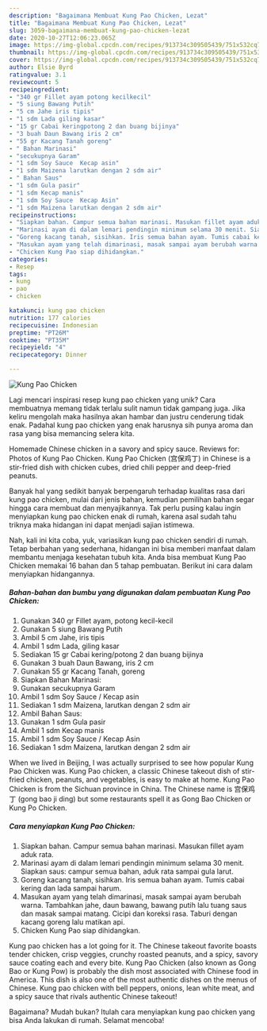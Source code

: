 ```yaml
---
description: "Bagaimana Membuat Kung Pao Chicken, Lezat"
title: "Bagaimana Membuat Kung Pao Chicken, Lezat"
slug: 3059-bagaimana-membuat-kung-pao-chicken-lezat
date: 2020-10-27T12:06:23.065Z
image: https://img-global.cpcdn.com/recipes/913734c309505439/751x532cq70/kung-pao-chicken-foto-resep-utama.jpg
thumbnail: https://img-global.cpcdn.com/recipes/913734c309505439/751x532cq70/kung-pao-chicken-foto-resep-utama.jpg
cover: https://img-global.cpcdn.com/recipes/913734c309505439/751x532cq70/kung-pao-chicken-foto-resep-utama.jpg
author: Elsie Byrd
ratingvalue: 3.1
reviewcount: 5
recipeingredient:
- "340 gr Fillet ayam potong kecilkecil"
- "5 siung Bawang Putih"
- "5 cm Jahe iris tipis"
- "1 sdm Lada giling kasar"
- "15 gr Cabai keringpotong 2 dan buang bijinya"
- "3 buah Daun Bawang iris 2 cm"
- "55 gr Kacang Tanah goreng"
- " Bahan Marinasi"
- "secukupnya Garam"
- "1 sdm Soy Sauce  Kecap asin"
- "1 sdm Maizena larutkan dengan 2 sdm air"
- " Bahan Saus"
- "1 sdm Gula pasir"
- "1 sdm Kecap manis"
- "1 sdm Soy Sauce  Kecap Asin"
- "1 sdm Maizena larutkan dengan 2 sdm air"
recipeinstructions:
- "Siapkan bahan. Campur semua bahan marinasi. Masukan fillet ayam aduk rata."
- "Marinasi ayam di dalam lemari pendingin minimum selama 30 menit. Siapkan saus: campur semua bahan, aduk rata sampai gula larut."
- "Goreng kacang tanah, sisihkan. Iris semua bahan ayam. Tumis cabai kering dan lada sampai harum."
- "Masukan ayam yang telah dimarinasi, masak sampai ayam berubah warna. Tambahkan jahe, daun bawang, bawang putih lalu tuang saus dan masak sampai matang. Cicipi dan koreksi rasa. Taburi dengan kacang goreng lalu matikan api."
- "Chicken Kung Pao siap dihidangkan."
categories:
- Resep
tags:
- kung
- pao
- chicken

katakunci: kung pao chicken 
nutrition: 177 calories
recipecuisine: Indonesian
preptime: "PT26M"
cooktime: "PT35M"
recipeyield: "4"
recipecategory: Dinner

---
```



![Kung Pao Chicken](https://img-global.cpcdn.com/recipes/913734c309505439/751x532cq70/kung-pao-chicken-foto-resep-utama.jpg)

Lagi mencari inspirasi resep kung pao chicken yang unik? Cara membuatnya memang tidak terlalu sulit namun tidak gampang juga. Jika keliru mengolah maka hasilnya akan hambar dan justru cenderung tidak enak. Padahal kung pao chicken yang enak harusnya sih punya aroma dan rasa yang bisa memancing selera kita.

Homemade Chinese chicken in a savory and spicy sauce. Reviews for: Photos of Kung Pao Chicken. Kung Pao Chicken (宫保鸡丁) in Chinese is a stir-fried dish with chicken cubes, dried chili pepper and deep-fried peanuts.

Banyak hal yang sedikit banyak berpengaruh terhadap kualitas rasa dari kung pao chicken, mulai dari jenis bahan, kemudian pemilihan bahan segar hingga cara membuat dan menyajikannya. Tak perlu pusing kalau ingin menyiapkan kung pao chicken enak di rumah, karena asal sudah tahu triknya maka hidangan ini dapat menjadi sajian istimewa.


Nah, kali ini kita coba, yuk, variasikan kung pao chicken sendiri di rumah. Tetap berbahan yang sederhana, hidangan ini bisa memberi manfaat dalam membantu menjaga kesehatan tubuh kita. Anda bisa membuat Kung Pao Chicken memakai 16 bahan dan 5 tahap pembuatan. Berikut ini cara dalam menyiapkan hidangannya.

<!--inarticleads1-->

##### Bahan-bahan dan bumbu yang digunakan dalam pembuatan Kung Pao Chicken:

1. Gunakan 340 gr Fillet ayam, potong kecil-kecil
1. Gunakan 5 siung Bawang Putih
1. Ambil 5 cm Jahe, iris tipis
1. Ambil 1 sdm Lada, giling kasar
1. Sediakan 15 gr Cabai kering/potong 2 dan buang bijinya
1. Gunakan 3 buah Daun Bawang, iris 2 cm
1. Gunakan 55 gr Kacang Tanah, goreng
1. Siapkan  Bahan Marinasi:
1. Gunakan secukupnya Garam
1. Ambil 1 sdm Soy Sauce / Kecap asin
1. Sediakan 1 sdm Maizena, larutkan dengan 2 sdm air
1. Ambil  Bahan Saus:
1. Gunakan 1 sdm Gula pasir
1. Ambil 1 sdm Kecap manis
1. Ambil 1 sdm Soy Sauce / Kecap Asin
1. Sediakan 1 sdm Maizena, larutkan dengan 2 sdm air


When we lived in Beijing, I was actually surprised to see how popular Kung Pao Chicken was. Kung Pao chicken, a classic Chinese takeout dish of stir-fried chicken, peanuts, and vegetables, is easy to make at home. Kung Pao Chicken is from the Sichuan province in China. The Chinese name is 宫保鸡丁 (gong bao ji ding) but some restaurants spell it as Gong Bao Chicken or Kung Po Chicken. 

<!--inarticleads2-->

##### Cara menyiapkan Kung Pao Chicken:

1. Siapkan bahan. Campur semua bahan marinasi. Masukan fillet ayam aduk rata.
1. Marinasi ayam di dalam lemari pendingin minimum selama 30 menit. Siapkan saus: campur semua bahan, aduk rata sampai gula larut.
1. Goreng kacang tanah, sisihkan. Iris semua bahan ayam. Tumis cabai kering dan lada sampai harum.
1. Masukan ayam yang telah dimarinasi, masak sampai ayam berubah warna. Tambahkan jahe, daun bawang, bawang putih lalu tuang saus dan masak sampai matang. Cicipi dan koreksi rasa. Taburi dengan kacang goreng lalu matikan api.
1. Chicken Kung Pao siap dihidangkan.


Kung pao chicken has a lot going for it. The Chinese takeout favorite boasts tender chicken, crisp veggies, crunchy roasted peanuts, and a spicy, savory sauce coating each and every bite. Kung Pao Chicken (also known as Gong Bao or Kung Pow) is probably the dish most associated with Chinese food in America. This dish is also one of the most authentic dishes on the menus of Chinese. Kung pao chicken with bell peppers, onions, lean white meat, and a spicy sauce that rivals authentic Chinese takeout! 

Bagaimana? Mudah bukan? Itulah cara menyiapkan kung pao chicken yang bisa Anda lakukan di rumah. Selamat mencoba!
